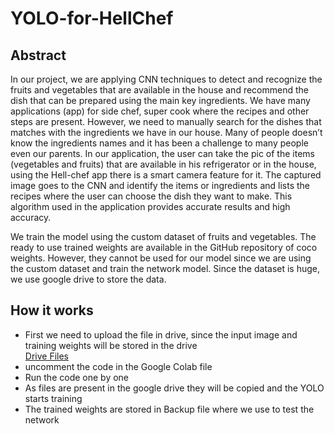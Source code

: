 # YOLO-for-HellChef

## Abstract
In our project, we are applying CNN techniques to detect and recognize the fruits and vegetables that are available in the house and recommend the dish that can be prepared using the main key ingredients. We have many applications (app) for side chef, super cook where the recipes and other steps are present. However, we need to manually search for the dishes that matches with the ingredients we have in our house. Many of people doesn’t know the ingredients names and it has been a challenge to many people even our parents. In our application, the user can take the pic of the items (vegetables and fruits) that are available in his refrigerator or in the house, using the Hell-chef app there is a smart camera feature for it. The captured image goes to the CNN and identify the items or ingredients and lists the recipes where the user can choose the dish they want to make. This algorithm used in the application provides accurate results and high accuracy.

We train the model using the custom dataset of fruits and vegetables. The ready to use trained weights are available in the GitHub repository of coco weights. However, they cannot be used for our model since we are using the custom dataset and train the network model. Since the dataset is huge, we use google drive to store the data.

## How it works
* First we need to upload the file in drive, since the input image and training weights will be stored in the drive
  <br/>[Drive Files](https://drive.google.com/drive/folders/1wzi36eTOIGBf7Nd0KfBZh1GMlZ5PJ9MP?usp=sharing "yolov3")
* uncomment the code in the Google Colab file
* Run the code one by one
* As files are present in the google drive they will be copied and the YOLO starts training
* The trained weights are stored in Backup file where we use to test the network
